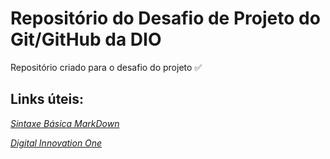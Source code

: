 # Repositório do Desafio de Projeto do Git/GitHub da DIO

Repositório criado para o desafio do projeto ✅

## Links úteis: 
*[Sintaxe Básica MarkDown](https://www.markdownguide.org/)*

*[Digital Innovation One](https://digitalinnovation.one/)*
